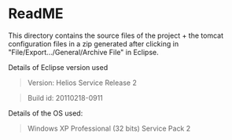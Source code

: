 # ReadME

This directory contains the source files of the project + the tomcat configuration files in a zip generated after clicking in "File/Export.../General/Archive File" in Eclipse. 

Details of Eclipse version used
> Version: Helios Service Release 2

> Build id: 20110218-0911

Details of the OS used:
> Windows XP Professional (32 bits) Service Pack 2
